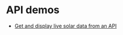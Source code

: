 # API demos

- [Get and display live solar data from an API](https://front-end-materials.github.io/json-api/)